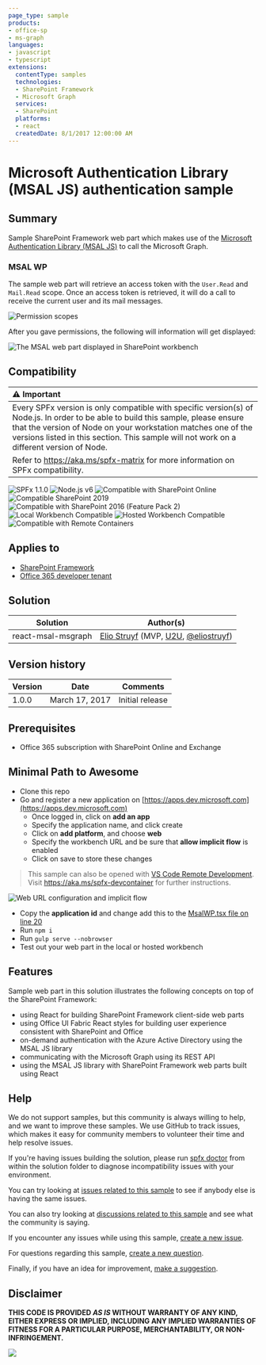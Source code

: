 ```yaml
---
page_type: sample
products:
- office-sp
- ms-graph
languages:
- javascript
- typescript
extensions:
  contentType: samples
  technologies:
  - SharePoint Framework
  - Microsoft Graph
  services:
  - SharePoint
  platforms:
  - react
  createdDate: 8/1/2017 12:00:00 AM
---
```

# Microsoft Authentication Library (MSAL JS) authentication sample

## Summary

Sample SharePoint Framework web part which makes use of the [Microsoft Authentication Library (MSAL JS)](https://github.com/AzureAD/microsoft-authentication-library-for-js) to call the Microsoft Graph.

### MSAL WP

The sample web part will retrieve an access token with the `User.Read` and `Mail.Read` scope. Once an access token is retrieved, it will do a call to receive the current user and its mail messages.

![Permission scopes](./assets/permission-scopes.png)

After you gave permissions, the following will information will get displayed:

![The MSAL web part displayed in SharePoint workbench](./assets/msal-wp-output.png)

## Compatibility

| :warning: Important          |
|:---------------------------|
| Every SPFx version is only compatible with specific version(s) of Node.js. In order to be able to build this sample, please ensure that the version of Node on your workstation matches one of the versions listed in this section. This sample will not work on a different version of Node.|
|Refer to <https://aka.ms/spfx-matrix> for more information on SPFx compatibility.   |

![SPFx 1.1.0](https://img.shields.io/badge/SPFx-1.1.0-green.svg)
![Node.js v6](https://img.shields.io/badge/Node.js-v6-green.svg) 
![Compatible with SharePoint Online](https://img.shields.io/badge/SharePoint%20Online-Compatible-green.svg)
![Compatible SharePoint 2019](https://img.shields.io/badge/SharePoint%20Server%202019-Compatible-green.svg)
![Compatible with SharePoint 2016 (Feature Pack 2)](https://img.shields.io/badge/SharePoint%20Server%202016%20(Feature%20Pack%202)-Compatible-green.svg)
![Local Workbench Compatible](https://img.shields.io/badge/Local%20Workbench-Compatible-green.svg)
![Hosted Workbench Compatible](https://img.shields.io/badge/Hosted%20Workbench-Compatible-green.svg)
![Compatible with Remote Containers](https://img.shields.io/badge/Remote%20Containers-Compatible-green.svg)


## Applies to

* [SharePoint Framework](https://learn.microsoft.com/sharepoint/dev/spfx/sharepoint-framework-overview)
* [Office 365 developer tenant](https://learn.microsoft.com/sharepoint/dev/spfx/set-up-your-developer-tenant)

## Solution

Solution|Author(s)
--------|---------
react-msal-msgraph|[Elio Struyf](https://github.com/estruyf) (MVP, [U2U](https://www.u2u.be), [@eliostruyf](https://www.twitter.com/eliostruyf))

## Version history

Version|Date|Comments
-------|----|--------
1.0.0|March 17, 2017|Initial release

## Prerequisites

- Office 365 subscription with SharePoint Online and Exchange

## Minimal Path to Awesome

- Clone this repo
- Go and register a new application on [https://apps.dev.microsoft.com](https://apps.dev.microsoft.com)
    - Once logged in, click on **add an app**
    - Specify the application name, and click create
    - Click on **add platform**, and choose **web**
    - Specify the workbench URL and be sure that **allow implicit flow** is enabled
    - Click on save to store these changes

>  This sample can also be opened with [VS Code Remote Development](https://code.visualstudio.com/docs/remote/remote-overview). Visit https://aka.ms/spfx-devcontainer for further instructions.

![Web URL configuration and implicit flow](./assets/redirect-url.png)

- Copy the **application id** and change add this to the [MsalWP.tsx file on line 20](./src/webparts/msalWp/components/MsalWp.tsx#20)
- Run `npm i`
- Run `gulp serve --nobrowser`
- Test out your web part in the local or hosted workbench

## Features

Sample web part in this solution illustrates the following concepts on top of the SharePoint Framework:

- using React for building SharePoint Framework client-side web parts
- using Office UI Fabric React styles for building user experience consistent with SharePoint and Office
- on-demand authentication with the Azure Active Directory using the MSAL JS library
- communicating with the Microsoft Graph using its REST API
- using the MSAL JS library with SharePoint Framework web parts built using React

## Help

We do not support samples, but this community is always willing to help, and we want to improve these samples. We use GitHub to track issues, which makes it easy for  community members to volunteer their time and help resolve issues.

If you're having issues building the solution, please run [spfx doctor](https://pnp.github.io/cli-microsoft365/cmd/spfx/spfx-doctor/) from within the solution folder to diagnose incompatibility issues with your environment.

You can try looking at [issues related to this sample](https://github.com/pnp/sp-dev-fx-webparts/issues?q=label%3A%22sample%3A%20react-msal-msgraph%22) to see if anybody else is having the same issues.

You can also try looking at [discussions related to this sample](https://github.com/pnp/sp-dev-fx-webparts/discussions?discussions_q=react-msal-msgraph) and see what the community is saying.

If you encounter any issues while using this sample, [create a new issue](https://github.com/pnp/sp-dev-fx-webparts/issues/new?assignees=&labels=Needs%3A+Triage+%3Amag%3A%2Ctype%3Abug-suspected%2Csample%3A%20react-msal-msgraph&template=bug-report.yml&sample=react-msal-msgraph&authors=@estruyf&title=react-msal-msgraph%20-%20).

For questions regarding this sample, [create a new question](https://github.com/pnp/sp-dev-fx-webparts/issues/new?assignees=&labels=Needs%3A+Triage+%3Amag%3A%2Ctype%3Aquestion%2Csample%3A%20react-msal-msgraph&template=question.yml&sample=react-msal-msgraph&authors=@estruyf&title=react-msal-msgraph%20-%20).

Finally, if you have an idea for improvement, [make a suggestion](https://github.com/pnp/sp-dev-fx-webparts/issues/new?assignees=&labels=Needs%3A+Triage+%3Amag%3A%2Ctype%3Aenhancement%2Csample%3A%20react-msal-msgraph&template=suggestion.yml&sample=react-msal-msgraph&authors=@estruyf&title=react-msal-msgraph%20-%20).


## Disclaimer

**THIS CODE IS PROVIDED *AS IS* WITHOUT WARRANTY OF ANY KIND, EITHER EXPRESS OR IMPLIED, INCLUDING ANY IMPLIED WARRANTIES OF FITNESS FOR A PARTICULAR PURPOSE, MERCHANTABILITY, OR NON-INFRINGEMENT.**

![](https://pnptelemetry.azurewebsites.net/sp-dev-fx-webparts/samples/react-msal-msgraph)
